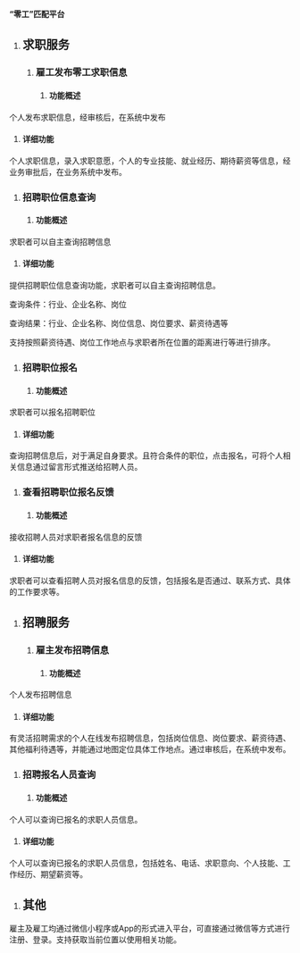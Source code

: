 ﻿**“零工”匹配平台**
1. ## **求职服务**
   1. ### **雇工发布零工求职信息**
      1. #### **功能概述**
个人发布求职信息，经审核后，在系统中发布
1. #### **详细功能**
个人求职信息，录入求职意愿，个人的专业技能、就业经历、期待薪资等信息，经业务审批后，在业务系统中发布。
1. ### **招聘职位信息查询**
   1. #### **功能概述**
求职者可以自主查询招聘信息
1. #### **详细功能**
提供招聘职位信息查询功能，求职者可以自主查询招聘信息。

查询条件：行业、企业名称、岗位

查询结果：行业、企业名称、岗位信息、岗位要求、薪资待遇等

支持按照薪资待遇、岗位工作地点与求职者所在位置的距离进行等进行排序。
1. ### **招聘职位报名**
   1. #### **功能概述**
求职者可以报名招聘职位
1. #### **详细功能**
查询招聘信息后，对于满足自身要求。且符合条件的职位，点击报名，可将个人相关信息通过留言形式推送给招聘人员。
1. ### **查看招聘职位报名反馈**
   1. #### **功能概述**
接收招聘人员对求职者报名信息的反馈
1. #### **详细功能**
求职者可以查看招聘人员对报名信息的反馈，包括报名是否通过、联系方式、具体的工作要求等。
1. ## **招聘服务**
   1. ### **雇主发布招聘信息**
      1. #### **功能概述**
个人发布招聘信息
1. #### **详细功能**
有灵活招聘需求的个人在线发布招聘信息，包括岗位信息、岗位要求、薪资待遇、其他福利待遇等，并能通过地图定位具体工作地点。通过审核后，在系统中发布。
1. ### **招聘报名人员查询**
   1. #### **功能概述**
个人可以查询已报名的求职人员信息。
1. #### **详细功能**
个人可以查询已报名的求职人员信息，包括姓名、电话、求职意向、个人技能、工作经历、期望薪资等。
1. ## **其他**
雇主及雇工均通过微信小程序或App的形式进入平台，可直接通过微信等方式进行注册、登录。支持获取当前位置以使用相关功能。

